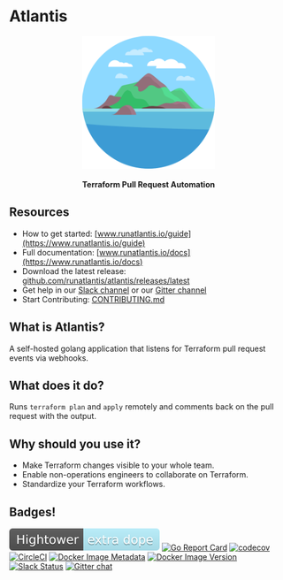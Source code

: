 # Atlantis

<p align="center">
  <img src="./runatlantis.io/.vuepress/public/hero.png" alt="Atlantis Logo"/><br><br>
  <b>Terraform Pull Request Automation</b>
</p>

## Resources
* How to get started: [www.runatlantis.io/guide](https://www.runatlantis.io/guide)
* Full documentation: [www.runatlantis.io/docs](https://www.runatlantis.io/docs)
* Download the latest release: [github.com/runatlantis/atlantis/releases/latest](https://github.com/runatlantis/atlantis/releases/latest)
* Get help in our [Slack channel](https://thawing-headland-22460.herokuapp.com) or our [Gitter channel](https://gitter.im/runatlantis/Lobby)
* Start Contributing: [CONTRIBUTING.md](CONTRIBUTING.md)

## What is Atlantis?
A self-hosted golang application that listens for Terraform pull request events via webhooks.

## What does it do?
Runs `terraform plan` and `apply` remotely and comments back on the pull request with the output.

## Why should you use it?
* Make Terraform changes visible to your whole team.
* Enable non-operations engineers to collaborate on Terraform.
* Standardize your Terraform workflows.

## Badges!
[![SuperDopeBadge](./runatlantis.io/.vuepress/public/hightower-super-dope.svg)](https://twitter.com/kelseyhightower/status/893260922222813184)
[![Go Report Card](https://goreportcard.com/badge/github.com/runatlantis/atlantis)](https://goreportcard.com/report/github.com/runatlantis/atlantis)
[![codecov](https://codecov.io/gh/runatlantis/atlantis/branch/master/graph/badge.svg)](https://codecov.io/gh/runatlantis/atlantis)
[![CircleCI](https://circleci.com/gh/runatlantis/atlantis/tree/master.svg?style=shield)](https://circleci.com/gh/runatlantis/atlantis/tree/master)
[![Docker Image Metadata](https://images.microbadger.com/badges/image/runatlantis/atlantis.svg)](https://microbadger.com/images/runatlantis/atlantis)
[![Docker Image Version](https://images.microbadger.com/badges/version/runatlantis/atlantis.svg)](https://microbadger.com/images/runatlantis/atlantis)
[![Slack Status](https://thawing-headland-22460.herokuapp.com/badge.svg)](https://thawing-headland-22460.herokuapp.com)
[![Gitter chat](https://badges.gitter.im/runatlantis.png)](https://gitter.im/runatlantis)
